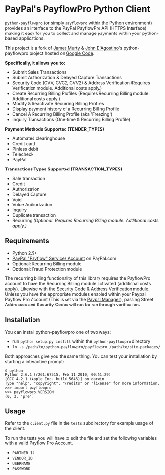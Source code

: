 # PayPal's PayflowPro Python Client 

``python-payflowpro`` (or simply ``payflowpro`` within the Python environment) 
provides an interface to the PayPal PayflowPro API (HTTPS Interface) making it 
easy for you to collect and manage payments within your python-based 
applications.

This project is a fork of [James Murty](jamurty@gmail.com) & 
[John D'Agostino](john.dagostino@gmail.com)'s python-payflowpro project hosted 
on [Google Code](http://code.google.com/p/python-payflowpro/). 

__Specifically, It allows you to:__

*  Submit Sales Transactions
*  Submit Authorization & Delayed Capture Transactions
*  Security Code (CVV, CVC2, CVV2) & Address Verification (Requires 
Verification module. Additional costs apply.)
*  Create Recurring Billing Profiles (Requires Recurring Billing module. 
Additional costs apply.)
*  Modify & Reactivate Recurring Billing Profiles
*  Display payment history of a Recurring Billing Profile
*  Cancel A Recurring Billing Profile (aka 'Freezing')
*  Inquiry Transactions (One-time & Recurring Billing Profile)

__Payment Methods Supported (TENDER\_TYPES)__

* Automated clearinghouse
* Credit card
* Pinless debit
* Telecheck
* PayPal

__Transactions Types Supported (TRANSACTION\_TYPES)__

* Sale transaction
* Credit
* Authorization
* Delayed Capture
* Void
* Voice Authorization
* Inquiry
* Duplicate transaction
* Recurring *(Optional. Requires Recurring Billing module. 
Additional costs apply.)*

## Requirements

* Python 2.5+
* [PayPal "Payflow" Services Account](https://registration.paypal.com/) on PayPal.com
 * Optional: Recurring Billing module
 * Optional: Fraud Protection module

The recurring billing functionality of this library requires the PayflowPro 
account to have the Recurring Billing module activated (additional costs 
apply). Likewise with the Security Code & Address Verification module. Unless 
you have the appropriate modules enabled within your Paypal Payflow Pro 
Account (This is set via the [Paypal Manager](https://manager.paypal.com)), 
passing Street Addresses and Security Codes will not be ran through 
verification.

## Installation

You can install python-payflowpro one of two ways:

* run ``python setup.py install`` within the ``python-payflowpro`` directory
* ``ln -s /path/to/python-payflowpro/payflowpro /path/to/site-packages/``

Both approaches give you the same thing. You can test your installation by
starting a interactive prompt:

    $ python
    Python 2.6.1 (r261:67515, Feb 11 2010, 00:51:29) 
    [GCC 4.2.1 (Apple Inc. build 5646)] on darwin
    Type "help", "copyright", "credits" or "license" for more information.
    >>> import payflowpro
    >>> payflowpro.VERSION
    (0, 3, 'pre')

## Usage

Refer to the ``client.py`` file in the ``tests`` subdirectory for example usage 
of the client.

To run the tests you will have to edit the file and set the following variables 
with a valid Payflow Pro Account.

* ``PARTNER_ID``
* ``VENDOR_ID``
* ``USERNAME``
* ``PASSWORD``
